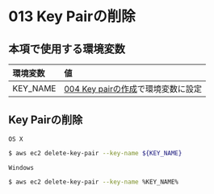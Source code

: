 # 013 Key Pairの削除

## 本項で使用する環境変数

|環境変数|値|
|:--|:--|
|KEY_NAME|[004 Key pairの作成](/ec2/004_key_pair.md)で環境変数に設定|

## Key Pairの削除

`OS X`

```bash
$ aws ec2 delete-key-pair --key-name ${KEY_NAME}
```

`Windows`

```bash
$ aws ec2 delete-key-pair --key-name %KEY_NAME%
```